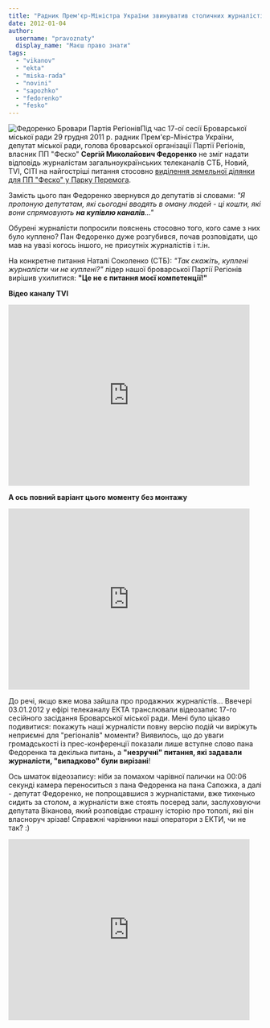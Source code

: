 ```yaml
---
title: "Радник Прем'єр-Міністра України звинуватив столичних журналістів у продажності"
date: 2012-01-04
author: 
  username: "pravoznaty"
  display_name: "Маєш право знати"
tags: 
  - "vikanov"
  - "ekta"
  - "miska-rada"
  - "novini"
  - "sapozhko"
  - "fedorenko"
  - "fesko"
---
```


![](https://mpz.brovary.org/wp-content/uploads/2012/01/Федоренко-Бровари-Партія-Регіонів.jpg "Федоренко Бровари Партія Регіонів")Під час 17-ої сесії Броварської міської ради 29 грудня 2011 р. радник Прем'єр-Міністра України, депутат міської ради, голова броварської організації Партії Регіонів, власник ПП "Феско" **Сергій Миколайович Федоренко** не зміг надати відповідь журналістам загальноукраїнських телеканалів СТБ, Новий, TVI, CITI на найгостріші питання стосовно <!--more-->[виділення земельної ділянки для ПП "Феско" у Парку Перемога](https://mpz.brovary.org/novini/yak-brovarski-regionali-parkovu-zonu-zahopluvali/ "Як броварські регіонали паркову зону захоплювали").

Замість цього пан Федоренко звернувся до депутатів зі словами: _"Я пропоную депутатам, які сьогодні вводять в оману людей - ці кошти, які вони спрямовують **на купівлю каналів**..."_

Обурені журналісти попросили пояснень стосовно того, кого саме з них було куплено? Пан Федоренко дуже розгубився, почав розповідати, що мав на увазі когось іншого, не присутніх журналістів і т.ін.

На конкретне питання Наталі Соколенко (СТБ): _"Так скажіть, куплені журналісти чи не куплені?"_ лідер нашої броварської Партії Регіонів вирішив ухилитися: **"Це не є питання моєї компетенції!"**

**Відео каналу TVI**

<iframe width="480" height="360" src="https://www.youtube.com/embed/n_qJAP1iBuM" frameborder="0" allowfullscreen></iframe>

**А ось повний варіант цього моменту без монтажу**

<iframe width="480" height="360" src="https://www.youtube.com/embed/Oqb9YT-2PM0" frameborder="0" allowfullscreen></iframe>

До речі, якщо вже мова зайшла про продажних журналістів... Ввечері 03.01.2012 у ефірі телеканалу ЕКТА транслювали відеозапис 17-го сесійного засідання Броварської міської ради. Мені було цікаво подивитися: покажуть наші журналісти повну версію подій чи виріжуть неприємні для "регіоналів" моменти? Виявилось, що до уваги громадськості із прес-конференції показали лише вступне слово пана Федоренка та декілька питань, а **"незручні" питання, які задавали журналісти, "випадково" були вирізані**!

Ось шматок відеозапису: ніби за помахом чарівної палички на 00:06 секунді камера переноситься з пана Федоренка на пана Сапожка, а далі - депутат Федоренко, не попрощавшися з журналістами, вже тихенько сидить за столом, а журналісти вже стоять посеред зали, заслуховуючи депутата Віканова, який розповідає страшну історію про тополі, які він власноруч зрізав! Справжні чарівники наші оператори з ЕКТИ, чи не так? :)

<iframe width="480" height="360" src="https://www.youtube.com/embed/Dvm88nblkzc" frameborder="0" allowfullscreen></iframe>
